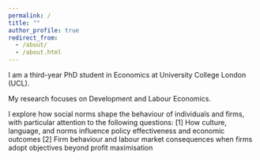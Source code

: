 ```yaml
---
permalink: /
title: ""
author_profile: true
redirect_from: 
  - /about/
  - /about.html
---
```


I am a third-year PhD student in Economics at University College London (UCL). 

My research focuses on Development and Labour Economics.

I explore how social norms shape the behaviour of individuals and firms, with particular attention to the following questions: [1] How culture, language, and norms influence policy effectiveness and economic outcomes [2] Firm behaviour and labour market consequences when firms adopt objectives beyond profit maximisation
